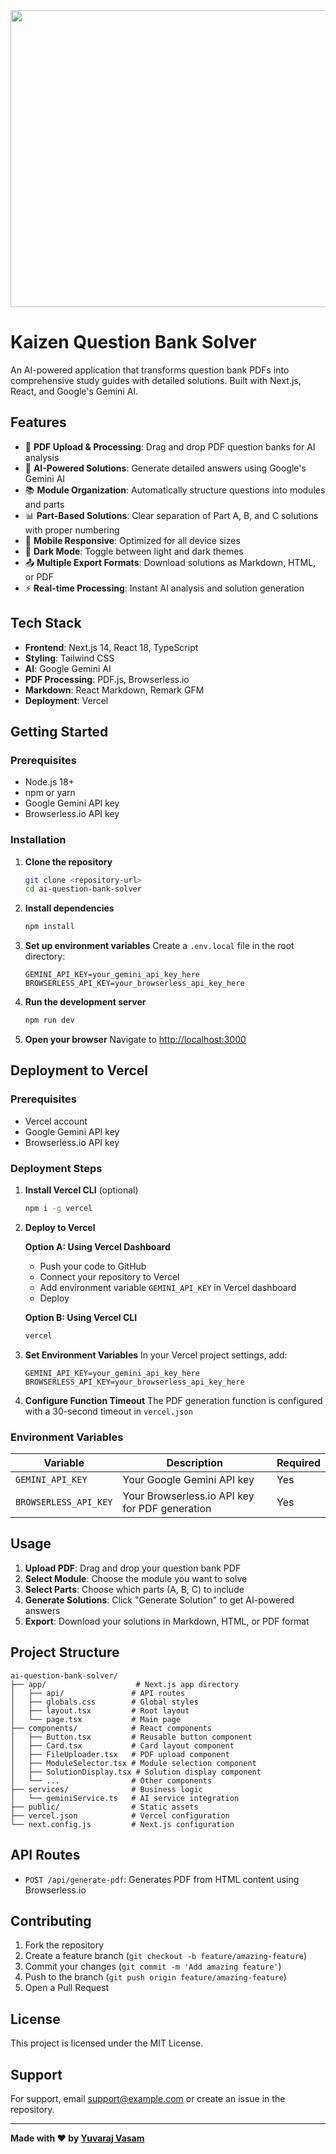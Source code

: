 <div align="center"><img width="1200" height="475" alt="GHBanner" src="https://github.com/user-attachments/assets/0aa67016-6eaf-458a-adb2-6e31a0763ed6" />
</div>

# Kaizen Question Bank Solver

An AI-powered application that transforms question bank PDFs into comprehensive study guides with detailed solutions. Built with Next.js, React, and Google's Gemini AI.

## Features

- 📄 **PDF Upload & Processing**: Drag and drop PDF question banks for AI analysis
- 🧠 **AI-Powered Solutions**: Generate detailed answers using Google's Gemini AI
- 📚 **Module Organization**: Automatically structure questions into modules and parts
- 📊 **Part-Based Solutions**: Clear separation of Part A, B, and C solutions with proper numbering
- 📱 **Mobile Responsive**: Optimized for all device sizes
- 🌙 **Dark Mode**: Toggle between light and dark themes
- 📤 **Multiple Export Formats**: Download solutions as Markdown, HTML, or PDF
- ⚡ **Real-time Processing**: Instant AI analysis and solution generation

## Tech Stack

- **Frontend**: Next.js 14, React 18, TypeScript
- **Styling**: Tailwind CSS
- **AI**: Google Gemini AI
- **PDF Processing**: PDF.js, Browserless.io
- **Markdown**: React Markdown, Remark GFM
- **Deployment**: Vercel

## Getting Started

### Prerequisites

- Node.js 18+ 
- npm or yarn
- Google Gemini API key
- Browserless.io API key

### Installation

1. **Clone the repository**
   ```bash
   git clone <repository-url>
   cd ai-question-bank-solver
   ```

2. **Install dependencies**
   ```bash
   npm install
   ```

3. **Set up environment variables**
   Create a `.env.local` file in the root directory:
   ```env
   GEMINI_API_KEY=your_gemini_api_key_here
   BROWSERLESS_API_KEY=your_browserless_api_key_here
   ```

4. **Run the development server**
   ```bash
   npm run dev
   ```

5. **Open your browser**
   Navigate to [http://localhost:3000](http://localhost:3000)

## Deployment to Vercel

### Prerequisites
- Vercel account
- Google Gemini API key
- Browserless.io API key

### Deployment Steps

1. **Install Vercel CLI** (optional)
   ```bash
   npm i -g vercel
   ```

2. **Deploy to Vercel**
   
   **Option A: Using Vercel Dashboard**
   - Push your code to GitHub
   - Connect your repository to Vercel
   - Add environment variable `GEMINI_API_KEY` in Vercel dashboard
   - Deploy

   **Option B: Using Vercel CLI**
   ```bash
   vercel
   ```

3. **Set Environment Variables**
   In your Vercel project settings, add:
   ```
   GEMINI_API_KEY=your_gemini_api_key_here
   BROWSERLESS_API_KEY=your_browserless_api_key_here
   ```

4. **Configure Function Timeout**
   The PDF generation function is configured with a 30-second timeout in `vercel.json`

### Environment Variables

| Variable | Description | Required |
|----------|-------------|----------|
| `GEMINI_API_KEY` | Your Google Gemini API key | Yes |
| `BROWSERLESS_API_KEY` | Your Browserless.io API key for PDF generation | Yes |

## Usage

1. **Upload PDF**: Drag and drop your question bank PDF
2. **Select Module**: Choose the module you want to solve
3. **Select Parts**: Choose which parts (A, B, C) to include
4. **Generate Solutions**: Click "Generate Solution" to get AI-powered answers
5. **Export**: Download your solutions in Markdown, HTML, or PDF format

## Project Structure

```
ai-question-bank-solver/
├── app/                    # Next.js app directory
│   ├── api/               # API routes
│   ├── globals.css        # Global styles
│   ├── layout.tsx         # Root layout
│   └── page.tsx           # Main page
├── components/            # React components
│   ├── Button.tsx         # Reusable button component
│   ├── Card.tsx           # Card layout component
│   ├── FileUploader.tsx   # PDF upload component
│   ├── ModuleSelector.tsx # Module selection component
│   ├── SolutionDisplay.tsx # Solution display component
│   └── ...                # Other components
├── services/              # Business logic
│   └── geminiService.ts   # AI service integration
├── public/                # Static assets
├── vercel.json            # Vercel configuration
└── next.config.js         # Next.js configuration
```

## API Routes

- `POST /api/generate-pdf`: Generates PDF from HTML content using Browserless.io

## Contributing

1. Fork the repository
2. Create a feature branch (`git checkout -b feature/amazing-feature`)
3. Commit your changes (`git commit -m 'Add amazing feature'`)
4. Push to the branch (`git push origin feature/amazing-feature`)
5. Open a Pull Request

## License

This project is licensed under the MIT License.

## Support

For support, email support@example.com or create an issue in the repository.

---

**Made with ❤️ by [Yuvaraj Vasam](https://www.linkedin.com/in/yuvarajvasam/)**
